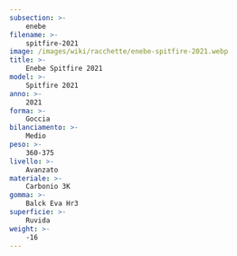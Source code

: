 ```yaml
---
subsection: >-
    enebe
filename: >-
    spitfire-2021
image: /images/wiki/racchette/enebe-spitfire-2021.webp
title: >-
    Enebe Spitfire 2021
model: >-
    Spitfire 2021
anno: >-
    2021
forma: >-
    Goccia
bilanciamento: >-
    Medio
peso: >-
    360-375
livello: >-
    Avanzato
materiale: >-
    Carbonio 3K
gomma: >-
    Balck Eva Hr3
superficie: >-
    Ruvida
weight: >-
    -16
---
```

